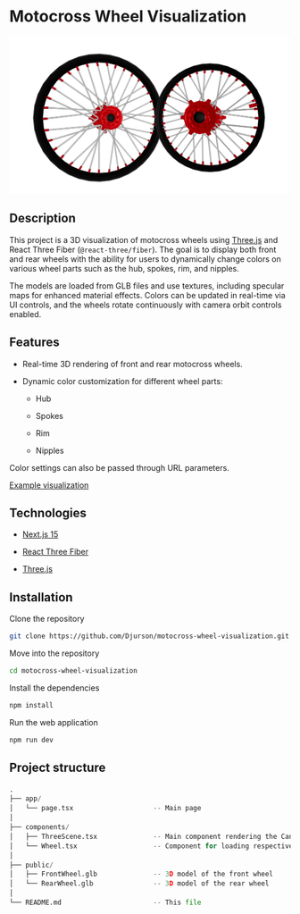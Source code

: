 # Motocross Wheel Visualization

![Example image](public/ExampleImage.png)

## Description

This project is a 3D visualization of motocross wheels using [Three.js](https://threejs.org/) and React Three Fiber (`@react-three/fiber`). The goal is to display both front and rear wheels with the ability for users to dynamically change colors on various wheel parts such as the hub, spokes, rim, and nipples.

The models are loaded from GLB files and use textures, including specular maps for enhanced material effects. Colors can be updated in real-time via UI controls, and the wheels rotate continuously with camera orbit controls enabled.

## Features

- Real-time 3D rendering of front and rear motocross wheels.

- Dynamic color customization for different wheel parts:

  - Hub

  - Spokes

  - Rim

  - Nipples

Color settings can also be passed through URL parameters.

[Example visualization](https://motocross-wheel-visualization.vercel.app/?wheels=Rear&rim_color=%23FFA500&hub_color=%23FFD700&spokes_color=%23C0C0C0&nipples_color=%23FF0000)

## Technologies

- [Next.js 15](https://nextjs.org/)

- [React Three Fiber](https://r3f.docs.pmnd.rs/getting-started/introduction)

- [Three.js](https://threejs.org/)

## Installation

Clone the repository

```bash
git clone https://github.com/Djurson/motocross-wheel-visualization.git
```

Move into the repository

```bash
cd motocross-wheel-visualization
```

Install the dependencies

```bash
npm install
```

Run the web application

```bash
npm run dev
```

## Project structure

```python
.
├── app/
│   └── page.tsx                    -- Main page
│
├── components/
│   ├── ThreeScene.tsx              -- Main component rendering the Canvas
│   └── Wheel.tsx                   -- Component for loading respective GLB model and handling materials/colors
│
├── public/
│   ├── FrontWheel.glb              -- 3D model of the front wheel
│   └── RearWheel.glb               -- 3D model of the rear wheel
│
└── README.md                       -- This file
```

